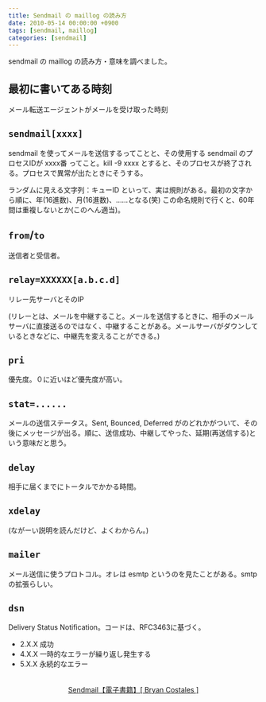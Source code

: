 ```yaml
---
title: Sendmail の maillog の読み方
date: 2010-05-14 00:00:00 +0900
tags: [sendmail, maillog]
categories: [sendmail]
---
```


sendmail の maillog の読み方・意味を調べました。

## 最初に書いてある時刻

メール転送エージェントがメールを受け取った時刻

## `sendmail[xxxx]`

sendmail を使ってメールを送信するってことと、その使用する sendmail のプロセスIDが xxxx番 ってこと。kill -9 xxxx とすると、そのプロセスが終了される。プロセスで異常が出たときにそうする。

ランダムに見える文字列：キューID といって、実は規則がある。最初の文字から順に、年(16進数)、月(16進数)、……となる(笑) この命名規則で行くと、60年間は重複しないとか(このへん適当)。

## `from`/`to`

送信者と受信者。

## `relay=XXXXXX[a.b.c.d]`

リレー先サーバとそのIP

(リレーとは、メールを中継すること。メールを送信するときに、相手のメールサーバに直接送るのではなく、中継することがある。メールサーバがダウンしているときなどに、中継先を変えることができる。)

## `pri`

優先度。０に近いほど優先度が高い。

## `stat=......`

メールの送信ステータス。Sent, Bounced, Deferred がのどれかがついて、その後にメッセージが出る。順に、送信成功、中継してやった、延期(再送信する)という意味だと思う。

## `delay`

相手に届くまでにトータルでかかる時間。

## `xdelay`

(ながーい説明を読んだけど、よくわからん。)

## `mailer`

メール送信に使うプロトコル。オレは esmtp というのを見たことがある。smtp の拡張らしい。

## `dsn`

Delivery Status Notification。コードは、RFC3463に基づく。

- 2.X.X 成功
- 4.X.X 一時的なエラーが繰り返し発生する
- 5.X.X 永続的なエラー

<div style="text-align:center;">
<div><a href="https://hb.afl.rakuten.co.jp/ichiba/144e0ebd.a7a916b6.144e0ebe.acfa319f/?pc=https%3A%2F%2Fitem.rakuten.co.jp%2Frakutenkobo-ebooks%2Fab9c36c206b944468cac8d0a3633f34b%2F&link_type=pict&ut=eyJwYWdlIjoiaXRlbSIsInR5cGUiOiJwaWN0Iiwic2l6ZSI6IjQwMHg0MDAiLCJuYW0iOjEsIm5hbXAiOiJyaWdodCIsImNvbSI6MSwiY29tcCI6ImRvd24iLCJwcmljZSI6MSwiYm9yIjoxLCJjb2wiOjEsImJidG4iOjEsInByb2QiOjAsImFtcCI6ZmFsc2V9" target="_blank" rel="nofollow sponsored noopener" style="word-wrap:break-word;"><img src="https://hbb.afl.rakuten.co.jp/hgb/144e0ebd.a7a916b6.144e0ebe.acfa319f/?me_id=1278256&item_id=12510714&pc=https%3A%2F%2Fthumbnail.image.rakuten.co.jp%2F%400_mall%2Frakutenkobo-ebooks%2Fcabinet%2F9765%2F2000001089765.jpg%3F_ex%3D400x400&s=400x400&t=pict" border="0" style="margin:2px" alt="" title=""></a></div><p><a href="https://hb.afl.rakuten.co.jp/ichiba/144e0ebd.a7a916b6.144e0ebe.acfa319f/?pc=https%3A%2F%2Fitem.rakuten.co.jp%2Frakutenkobo-ebooks%2Fab9c36c206b944468cac8d0a3633f34b%2F&link_type=text&ut=eyJwYWdlIjoiaXRlbSIsInR5cGUiOiJ0ZXh0Iiwic2l6ZSI6IjQwMHg0MDAiLCJuYW0iOjEsIm5hbXAiOiJyaWdodCIsImNvbSI6MSwiY29tcCI6ImRvd24iLCJwcmljZSI6MSwiYm9yIjoxLCJjb2wiOjEsImJidG4iOjEsInByb2QiOjAsImFtcCI6ZmFsc2V9" target="_blank" rel="nofollow sponsored noopener" style="word-wrap:break-word;">Sendmail【電子書籍】[ Bryan Costales ]</a></p>
</div>
